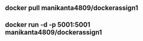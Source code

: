 ## docker pull manikanta4809/dockerassign1
## docker run -d -p 5001:5001 manikanta4809/dockerassign1
